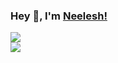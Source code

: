 ### Hey 👋, I'm [Neelesh!](https://linkedin.com/in/neeleshio) 

<p align = "left">
  <img align="center" src = "https://github-readme-stats.vercel.app/api?username=neeleshio&show_icons=true">
  <br/>
  <img align="center" src = "https://github-readme-stats.vercel.app/api/top-langs/?username=neeleshio&hide=css,html">
</p>

